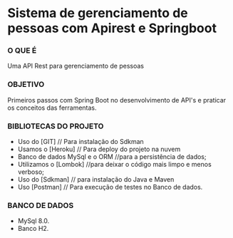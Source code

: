 # Sistema de gerenciamento de pessoas com Apirest e Springboot

### O QUE É

Uma API Rest para gerenciamento de pessoas

### OBJETIVO

Primeiros passos com Spring Boot no desenvolvimento de API's e praticar os conceitos das ferramentas.

### BIBLIOTECAS DO PROJETO
- Uso do [GIT] // Para instalação do Sdkman
- Usamos o [Heroku] // Para deploy do projeto na nuvem
- Banco de dados MySql e o ORM //para a persistência de dados;
- Utilizamos o [Lombok]  //para deixar o código mais limpo e menos verboso;
- Uso do [Sdkman] // para instalação do Java e Maven
- Uso [Postman] // Para execução de testes no Banco de dados.

### BANCO DE DADOS
- MySql 8.0.
- Banco H2.
